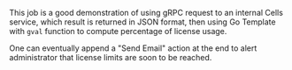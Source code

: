 This job is a good demonstration of using gRPC request to an internal Cells service, which result is returned in JSON format, 
then using Go Template with `gval` function to compute percentage of license usage. 

One can eventually append a "Send Email" action
at the end to alert administrator that license limits are soon to be reached.